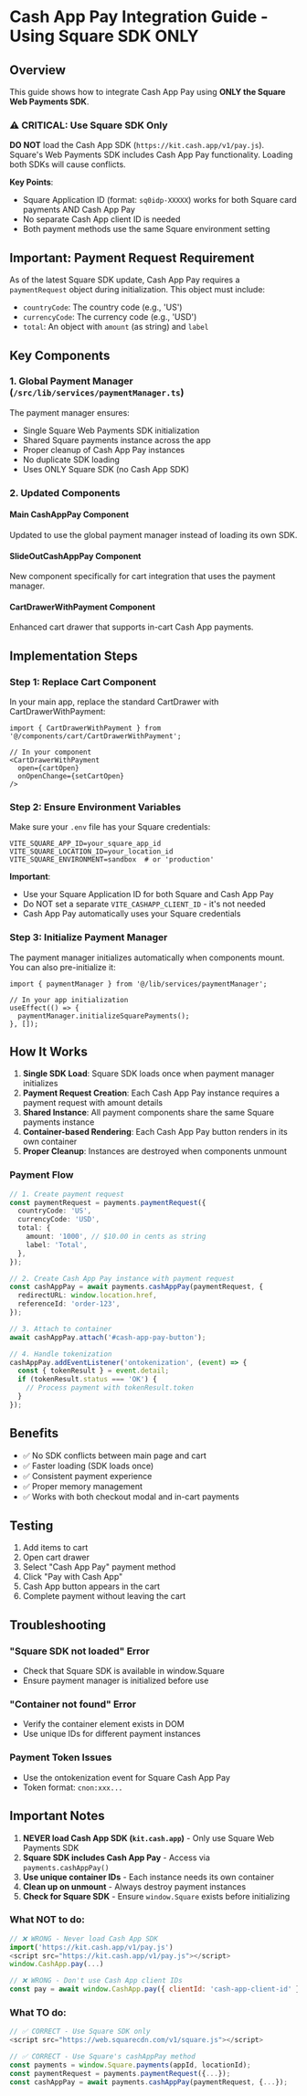 # Cash App Pay Integration Guide - Using Square SDK ONLY

## Overview

This guide shows how to integrate Cash App Pay using **ONLY the Square Web Payments SDK**. 

### ⚠️ CRITICAL: Use Square SDK Only

**DO NOT** load the Cash App SDK (`https://kit.cash.app/v1/pay.js`). Square's Web Payments SDK includes Cash App Pay functionality. Loading both SDKs will cause conflicts.

**Key Points**:
- Square Application ID (format: `sq0idp-XXXXX`) works for both Square card payments AND Cash App Pay
- No separate Cash App client ID is needed
- Both payment methods use the same Square environment setting

## Important: Payment Request Requirement

As of the latest Square SDK update, Cash App Pay requires a `paymentRequest` object during initialization. This object must include:
- `countryCode`: The country code (e.g., 'US')
- `currencyCode`: The currency code (e.g., 'USD')
- `total`: An object with `amount` (as string) and `label`

## Key Components

### 1. Global Payment Manager (`/src/lib/services/paymentManager.ts`)

The payment manager ensures:
- Single Square Web Payments SDK initialization
- Shared Square payments instance across the app
- Proper cleanup of Cash App Pay instances
- No duplicate SDK loading
- Uses ONLY Square SDK (no Cash App SDK)

### 2. Updated Components

#### Main CashAppPay Component
Updated to use the global payment manager instead of loading its own SDK.

#### SlideOutCashAppPay Component
New component specifically for cart integration that uses the payment manager.

#### CartDrawerWithPayment Component
Enhanced cart drawer that supports in-cart Cash App payments.

## Implementation Steps

### Step 1: Replace Cart Component

In your main app, replace the standard CartDrawer with CartDrawerWithPayment:

```tsx
import { CartDrawerWithPayment } from '@/components/cart/CartDrawerWithPayment';

// In your component
<CartDrawerWithPayment 
  open={cartOpen} 
  onOpenChange={setCartOpen} 
/>
```

### Step 2: Ensure Environment Variables

Make sure your `.env` file has your Square credentials:
```env
VITE_SQUARE_APP_ID=your_square_app_id
VITE_SQUARE_LOCATION_ID=your_location_id
VITE_SQUARE_ENVIRONMENT=sandbox  # or 'production'
```

**Important**: 
- Use your Square Application ID for both Square and Cash App Pay
- Do NOT set a separate `VITE_CASHAPP_CLIENT_ID` - it's not needed
- Cash App Pay automatically uses your Square credentials

### Step 3: Initialize Payment Manager

The payment manager initializes automatically when components mount. You can also pre-initialize it:

```tsx
import { paymentManager } from '@/lib/services/paymentManager';

// In your app initialization
useEffect(() => {
  paymentManager.initializeSquarePayments();
}, []);
```

## How It Works

1. **Single SDK Load**: Square SDK loads once when payment manager initializes
2. **Payment Request Creation**: Each Cash App Pay instance requires a payment request with amount details
3. **Shared Instance**: All payment components share the same Square payments instance
4. **Container-based Rendering**: Each Cash App Pay button renders in its own container
5. **Proper Cleanup**: Instances are destroyed when components unmount

### Payment Flow

```typescript
// 1. Create payment request
const paymentRequest = payments.paymentRequest({
  countryCode: 'US',
  currencyCode: 'USD',
  total: {
    amount: '1000', // $10.00 in cents as string
    label: 'Total',
  },
});

// 2. Create Cash App Pay instance with payment request
const cashAppPay = await payments.cashAppPay(paymentRequest, {
  redirectURL: window.location.href,
  referenceId: 'order-123',
});

// 3. Attach to container
await cashAppPay.attach('#cash-app-pay-button');

// 4. Handle tokenization
cashAppPay.addEventListener('ontokenization', (event) => {
  const { tokenResult } = event.detail;
  if (tokenResult.status === 'OK') {
    // Process payment with tokenResult.token
  }
});
```

## Benefits

- ✅ No SDK conflicts between main page and cart
- ✅ Faster loading (SDK loads once)
- ✅ Consistent payment experience
- ✅ Proper memory management
- ✅ Works with both checkout modal and in-cart payments

## Testing

1. Add items to cart
2. Open cart drawer
3. Select "Cash App Pay" payment method
4. Click "Pay with Cash App"
5. Cash App button appears in the cart
6. Complete payment without leaving the cart

## Troubleshooting

### "Square SDK not loaded" Error
- Check that Square SDK is available in window.Square
- Ensure payment manager is initialized before use

### "Container not found" Error
- Verify the container element exists in DOM
- Use unique IDs for different payment instances

### Payment Token Issues
- Use the ontokenization event for Square Cash App Pay
- Token format: `cnon:xxx...`

## Important Notes

1. **NEVER load Cash App SDK (`kit.cash.app`)** - Only use Square Web Payments SDK
2. **Square SDK includes Cash App Pay** - Access via `payments.cashAppPay()`
3. **Use unique container IDs** - Each instance needs its own container
4. **Clean up on unmount** - Always destroy payment instances
5. **Check for Square SDK** - Ensure `window.Square` exists before initializing

### What NOT to do:

```javascript
// ❌ WRONG - Never load Cash App SDK
import('https://kit.cash.app/v1/pay.js')
<script src="https://kit.cash.app/v1/pay.js"></script>
window.CashApp.pay(...)

// ❌ WRONG - Don't use Cash App client IDs
const pay = await window.CashApp.pay({ clientId: 'cash-app-client-id' });
```

### What TO do:

```javascript
// ✅ CORRECT - Use Square SDK only
<script src="https://web.squarecdn.com/v1/square.js"></script>

// ✅ CORRECT - Use Square's cashAppPay method
const payments = window.Square.payments(appId, locationId);
const paymentRequest = payments.paymentRequest({...});
const cashAppPay = await payments.cashAppPay(paymentRequest, {...});
```